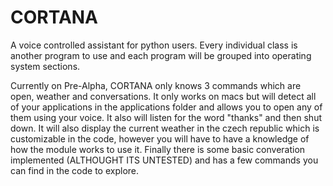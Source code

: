 # CORTANA
A voice controlled assistant for python users. Every individual class is another program to use and each program will be grouped into
operating system sections.

Currently on Pre-Alpha, CORTANA only knows 3 commands which are open, weather and conversations.
It only works on macs but will detect all of your applications in the applications folder and allows you to open any of them using your voice. It also will listen for the word "thanks" and then shut down. It will also display the current weather in the czech republic which is customizable in the code, however you will have to have a knowledge of how the module works to use it. Finally there is some basic converation implemented (ALTHOUGHT ITS UNTESTED) and has a few commands you can find in the code to explore.